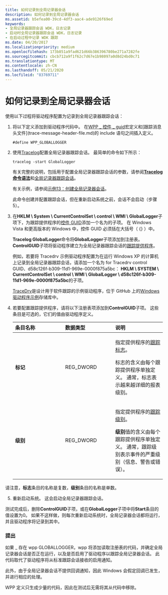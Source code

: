 ```yaml
---
title: 如何记录到全局记录器会话
description: 如何记录到全局记录器会话
ms.assetid: b5efea00-39cd-4df3-aac4-ade9126f69ed
keywords:
- 全局记录器跟踪会话 WDK，日志记录
- 启动时全局记录器跟踪会话 WDK，日志记录
- 在启动过程中记录 WDK 跟踪
ms.date: 04/20/2017
ms.localizationpriority: medium
ms.openlocfilehash: 173b851a9fad621d66b386396780be271a7282fe
ms.sourcegitcommit: cbcb712a9f1f62c7d67e1b98097a0d8d24bd0c71
ms.translationtype: MT
ms.contentlocale: zh-CN
ms.lasthandoff: 05/21/2020
ms.locfileid: "83769711"
---
```

# <a name="how-to-log-to-the-global-logger-session"></a>如何记录到全局记录器会话


使用以下过程将驱动程序配置为记录到全局记录器跟踪会话：

1. 将以下定义添加到驱动程序代码中。 在[WPP \_ 控件 \_ guid](https://docs.microsoft.com/previous-versions/windows/hardware/previsioning-framework/ff556186(v=vs.85))宏定义和[跟踪消息头文件](trace-message-header-file.md)的 include 语句之间插入定义。
   ```
   #define WPP_GLOBALLOGGER
   ```

2. 使用[Tracelog](tracelog.md)配置全局记录器跟踪会话。 最简单的命令如下所示：

   ```
   tracelog -start GlobalLogger
   ```

   有关完整的说明，包括用于配置全局记录器跟踪会话的参数，请参阅[**Tracelog 命令语法**](tracelog-command-syntax.md)和[全局记录器跟踪会话](global-logger-trace-session.md)。

   有关示例，请参阅[示例13：创建全局记录器会话](example-13--creating-a-global-logger-session.md)。

   此命令创建并配置跟踪会话，但在重新启动系统之前，会话不会启动（步骤5）。

3. 在**HKLM \\ System \\ CurrentControlSet \\ control \\ WMI \\ GlobalLogger**子项下，为跟踪提供程序的[控件 GUID](control-guid.md)添加一个名为的子项。 在 Windows Vista 和更高版本的 Windows 中，控件 GUID 必须括在大括号（ {} ）中。

   **Tracelog GlobalLogger**命令将**GlobalLogger**子项添加到注册表。 **ControlGUID**子项将驱动程序建立为全局记录器跟踪会话的[跟踪提供程序](trace-provider.md)。

   例如，若要将 Tracedrv 示例驱动程序配置为在运行 Windows XP 的计算机上记录到全局记录器跟踪会话，请添加一个名为 for Tracedrv control GUID、d58c126f-b309-11d1-969e-0000f875a5bc： **HKLM \\ SYSTEM \\ CurrentControlSet \\ control \\ WMI \\ GlobalLogger \\ d58c126f-b309-11d1-969e-0000f875a5bc**的子项。

   [TraceDrv](https://github.com/Microsoft/Windows-driver-samples/tree/master/general/tracing/tracedriver)是设计用于软件跟踪的示例驱动程序，位于 GitHub 上的[Windows 驱动程序示例](https://github.com/Microsoft/Windows-driver-samples)存储库中。

4. 若要配置跟踪提供程序，请将以下注册表项添加到**ControlGUID**子项。 这些条目是可选的，它们的值由驱动程序定义。

   <table>
   <colgroup>
   <col width="33%" />
   <col width="33%" />
   <col width="33%" />
   </colgroup>
   <thead>
   <tr class="header">
   <th align="left">条目名称</th>
   <th align="left">数据类型</th>
   <th align="left">说明</th>
   </tr>
   </thead>
   <tbody>
   <tr class="odd">
   <td align="left"><p><strong>标记</strong></p></td>
   <td align="left"><p>REG_DWORD</p></td>
   <td align="left"><p>指定提供程序的<a href="trace-flags.md" data-raw-source="[trace flags](trace-flags.md)">跟踪标志</a>。</p>
   <p>标志的含义由每个跟踪提供程序单独定义。 通常，标志表示越来越详细的报表级别。</p></td>
   </tr>
   <tr class="even">
   <td align="left"><p><strong>级别</strong></p></td>
   <td align="left"><p>REG_DWORD</p></td>
   <td align="left"><p>指定提供程序的<a href="trace-level.md" data-raw-source="[trace level](trace-level.md)">跟踪级别</a>。</p>
   <p><strong>级别</strong>值的含义由每个跟踪提供程序单独定义。 通常，跟踪级别表示事件的严重级别（信息、警告或错误）。</p></td>
   </tr>
   </tbody>
   </table>




请注意，**标志**条目的名称是复数，**级别**条目的名称是单数。


5.  重新启动系统。 这会启动全局记录器跟踪会话。

测试完成后，删除**ControlGUID**子项，或在**GlobalLogger**子项中将**Start**条目的值设置为0。 如果不这样做，则每次重新启动系统时，全局记录器会话都将运行，并且驱动程序将记录到其中。

### <a name="span-idcommentsspanspan-idcommentsspancomments"></a><span id="comments"></span><span id="COMMENTS"></span>提出

如果 \_ 存在 wpp GLOBALLOGGER，wpp 将添加读取注册表的代码，并确定全局记录器会话是否正在运行，以及是否启用了驱动程序以跟踪全局记录器会话。 此代码取代了驱动程序将从标准跟踪会话接收的启用通知。

此外，由于全局记录器会话不提供回调通知，因此 Windows 会假定回调已发生，并进行相应的处理。

WPP 定义只生成少量的代码，因此在测试后无需将其从代码中移除。









